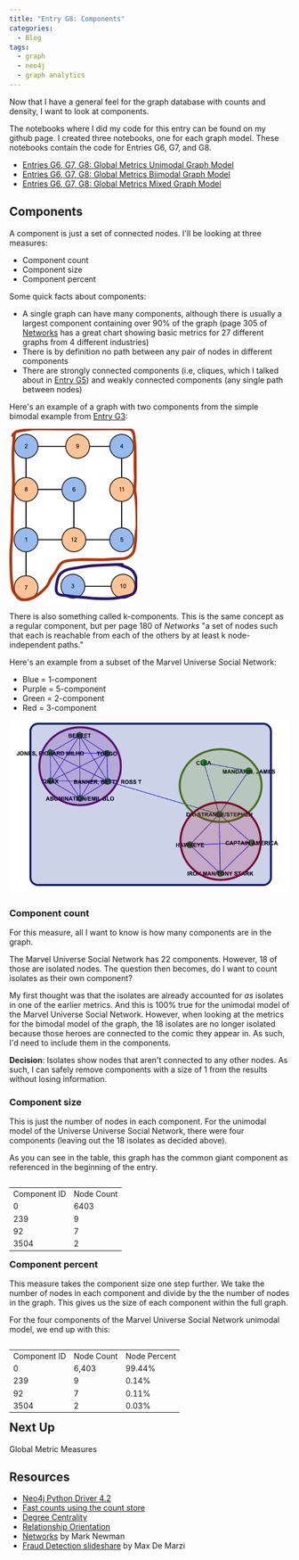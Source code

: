 ```yaml
---
title: "Entry G8: Components"
categories:
  - Blog
tags:
  - graph
  - neo4j
  - graph analytics
---
```


Now that I have a general feel for the graph database with counts and density, I want to look at components.

The notebooks where I did my code for this entry can be found on my github page. I created three notebooks, one for each graph model. These notebooks contain the code for Entries G6, G7, and G8.

- [Entries G6, G7, G8: Global Metrics Unimodal Graph Model](https://github.com/julielinx/datascience_diaries/blob/master/graph/06_7_8a_nb_unimodal_global_metrics.ipynb)
- [Entries G6, G7, G8: Global Metrics Biimodal Graph Model](https://github.com/julielinx/datascience_diaries/blob/master/graph/06_7_8b_nb_bimodal_global_metrics.ipynb)
- [Entries G6, G7, G8: Global Metrics Mixed Graph Model](https://github.com/julielinx/datascience_diaries/blob/master/graph/06_7_8c_nb_mixed_global_metrics.ipynb)

## Components

A component is just a set of connected nodes. I'll be looking at three measures:

 - Component count
 - Component size
 - Component percent 
 
Some quick facts about components:

- A single graph can have many components, although there is usually a largest component containing over 90% of the graph (page 305 of [Networks](https://www.amazon.com/Networks-Mark-Newman/dp/0198805098) has a great chart showing basic metrics for 27 different graphs from 4 different industries)
- There is by definition no path between any pair of nodes in different components
- There are strongly connected components (i.e, cliques, which I talked about in [Entry G5](https://julielinx.github.io/blog/g05_project_bimodal/)) and weakly connected components (any single path between nodes)

Here's an example of a graph with two components from the simple bimodal example from [Entry G3](https://julielinx.github.io/blog/g03_graph_model/):

<img src='https://github.com/julielinx/datascience_diaries/blob/master/graph/images/bimodal_components.png?raw=true'>

There is also something called k-components. This is the same concept as a regular component, but per page 180 of *Networks* "a set of nodes such that each is reachable from each of the others by at least k node-independent paths."

Here's an example from a subset of the Marvel Universe Social Network:

- Blue = 1-component
- Purple = 5-component
- Green = 2-component
- Red = 3-component

<img src='https://github.com/julielinx/datascience_diaries/blob/master/graph/images/k-components.png?raw=true'>

### Component count

For this measure, all I want to know is how many components are in the graph.

The Marvel Universe Social Network has 22 components. However, 18 of those are isolated nodes. The question then becomes, do I want to count isolates as their own component?

My first thought was that the isolates are already accounted for *as* isolates in one of the earlier metrics. And this is 100% true for the unimodal model of the Marvel Universe Social Network. However, when looking at the metrics for the bimodal model of the graph, the 18 isolates are no longer isolated because those heroes are connected to the comic they appear in. As such, I'd need to include them in the components.

**Decision**: Isolates show nodes that aren't connected to any other nodes. As such, I can safely remove components with a size of 1 from the results without losing information.

### Component size

This is just the number of nodes in each component. For the unimodal model of the Universe Universe Social Network, there were four components (leaving out the 18 isolates as decided above).

As you can see in the table, this graph has the common giant component as referenced in the beginning of the entry.

<table align=left>
    <tr>
        <td>Component ID</td>
        <td>Node Count</td>
    </tr>
    <tr>
        <td>0</td>
        <td>6403</td>
    </tr>
    <tr>
        <td>239</td>
        <td>9</td>
    </tr>
    <tr>
        <td>92</td>
        <td>7</td>
    </tr>
    <tr>
        <td>3504</td>
        <td>2</td>
    </tr>
</table>

### Component percent

This measure takes the component size one step further. We take the number of nodes in each component and divide by the the number of nodes in the graph. This gives us the size of each component within the full graph.

For the four components of the Marvel Universe Social Network unimodal model, we end up with this:

<table align=left>
    <tr>
        <td>Component ID</td>
        <td>Node Count</td>
        <td>Node Percent</td>
    </tr>
    <tr>
        <td>0</td>
        <td>6,403</td>
        <td>99.44%</td>
    </tr>
    <tr>
        <td>239</td>
        <td>9</td>
        <td>0.14%</td>
    </tr>
    <tr>
        <td>92</td>
        <td>7</td>
        <td>0.11%</td>
    </tr>
    <tr>
        <td>3504</td>
        <td>2</td>
        <td>0.03%</td>
    </tr>
</table>

## Next Up

Global Metric Measures

## Resources

- [Neo4j Python Driver 4.2](https://neo4j.com/docs/api/python-driver/current/)
- [Fast counts using the count store](https://neo4j.com/developer/kb/fast-counts-using-the-count-store/)
- [Degree Centrality](https://neo4j.com/docs/graph-data-science/current/algorithms/degree-centrality/)
- [Relationship Orientation](https://neo4j.com/docs/graph-data-science/current/management-ops/cypher-projection/#cypher-projection-relationship-orientation)
- [Networks](https://www.amazon.com/Networks-Mark-Newman/dp/0198805098) by Mark Newman
- [Fraud Detection slideshare](https://www.slideshare.net/maxdemarzi/fraud-detection-and-neo4j) by Max De Marzi